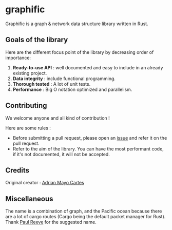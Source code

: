 # graphific
Graphific is a graph & network data structure library written in Rust.

## Goals of the library
Here are the different focus point of the library by decreasing order of importance:
1. **Ready-to-use API** : well documented and easy to include in an already existing project.
1. **Data integrity** : include functional programming.
1. **Thorough tested** : A lot of unit tests.
1. **Performance** : Big O notation optimized and parallelism.

## Contributing
We welcome anyone and all kind of contribution !

Here are some rules :
* Before submitting a pull request, please open an [issue](https://github.com/Haxos/graphific/issues) and refer it on the pull request.
* Refer to the aim of the library. You can have the most performant code, if it's not documented, it
will not be accepted.

## Credits
Original creator : [Adrian Mayo Cartes](https://github.com/Haxos/)

## Miscellaneous
The name is a combination of graph, and the Pacific ocean because there are a lot of
cargo routes (Cargo being the default packet manager for Rust). Thank [Paul Reeve](https://github.com/paulreeve717)
for the suggested name.
